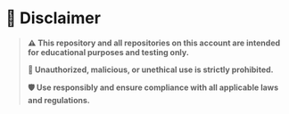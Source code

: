 # 📢 Disclaimer

> **⚠️ This repository and all repositories on this account are intended for educational purposes and testing only.**
>
> **🚫 Unauthorized, malicious, or unethical use is strictly prohibited.**
>
> **🛡️ Use responsibly and ensure compliance with all applicable laws and regulations.**
